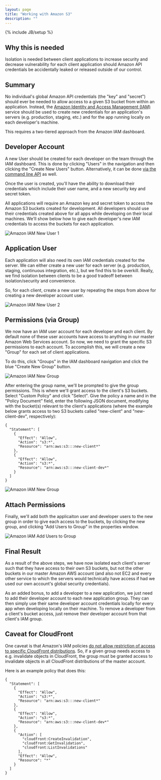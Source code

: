 ```yaml
---
layout: page
title: "Working with Amazon S3"
description: ""
---
```

{% include JB/setup %}

## Why this is needed

Isolation is needed between client applications to increase security and
decrease vulnerability for each client application should Amazon API
credentials be accidentally leaked or released outside of our control.

## Summary

No individual's global Amazon API credentials (the "key" and "secret")
should ever be needed to allow access to a given S3 bucket from within
an application. Instead, the [Amazon Identity and Access Management
(IAM)](http://aws.amazon.com/iam/) service should be used to create
new credentials for an application's servers (e.g. production, staging,
etc.) and for the app running locally on each developer's machine.

This requires a two-tiered approach from the Amazon IAM dashboard.

## Developer Account

A new User should be created for each developer on the team through the
IAM dashboard. This is done by clicking "Users" in the navigation and
then clicking the "Create New Users" button. Alternatively, it can be
done [via the command line
API](http://docs.aws.amazon.com/powershell/latest/userguide/pstools-iam-new-user-group.html) as well.

Once the user is created, you'll have the ability to download their
credentials which include their user name, and a new security key and
secret token.

All applications will require an Amazon key and secret token to access
the Amazon S3 buckets created for development. All developers should use
their credentials created above for all apps while developing on their
local machines. We'll show below how to give each developer's new IAM
credentials to access the buckets for each application.

![Amazon IAM New User 1](/assets/images/amazon-iam-screenshot-1-user.png)

## Application User

Each application will also need its own IAM credentials created for the
server. We can either create a new user for each server (e.g.
production, staging, continuous integration, etc.), but we find this to
be overkill. Really, we find isolation between clients to be a good
tradeoff between isolation/security and convenience.

So, for each client, create a new user by repeating the steps from above
for creating a new developer account user.

![Amazon IAM New User 2](/assets/images/amazon-iam-screenshot-2-user.png)

## Permissions (via Group)

We now have an IAM user account for each developer and each client. By
default none of these user accounts have access to anything in our
master Amazon Web Services account. So now, we need to grant the
specific S3 permissions to each account. To accomplish this, we will
create a new "Group" for each set of client applications.

To do this, click "Groups" in the IAM dashboard navigation and click the
blue "Create New Group" button. 

![Amazon IAM New Group](/assets/images/amazon-iam-screenshot-3-group.png)

After entering the group name, we'll be prompted to give the group
permissions. This is where we'll grant access to the client's S3
buckets. Select "Custom Policy" and click "Select". Give the policy a
name and in the "Policy Document" field, enter the following JSON
document, modifying with the bucket(s) relevant to the client's
applications (where the example below grants access to two S3 buckets
called "new-client" and "new-client-dev", respectively):

```
{
  "Statement": [
    {
      "Effect": "Allow",
      "Action": "s3:*",
      "Resource": "arn:aws:s3:::new-client*"
    },
    {
      "Effect": "Allow",
      "Action": "s3:*",
      "Resource": "arn:aws:s3:::new-client-dev*"
    }
  ]
}
```

![Amazon IAM New Group](/assets/images/amazon-iam-screenshot-4-group-permissions.png)

## Attach Permissions

Finally, we'll add both the applicaiton user and developer users to the
new group in order to give each access to the buckets, by clicking the
new group, and clicking "Add Users to Group" in the properties window.

![Amazon IAM Add Users to Group](/assets/images/amazon-iam-screenshot-5-group-users.png)

## Final Result

As a result of the above steps, we have now isolated each client's
server such that they have access to their own S3 buckets, but not the
other buckets in our master Amazon AWS account (and also not EC2 and
every other service to which the servers would technically have access
if had we used our own account's global security credentials).

As an added bonus, to add a developer to a new application, we just need
to add their developer account to each new application group. They can
then simply use their same developer account credentials locally for
every app when developing locally on their machine. To remove a
developer from a client's bucket access, just remove their developer
account from that client's IAM group.

## Caveat for CloudFront

One caveat is that Amazon's IAM policies [do not allow restriction of
access to specific CloudFront
distributions](http://docs.aws.amazon.com/AmazonCloudFront/latest/DeveloperGuide/UsingWithIAM.html#CloudFront_ARN_Format).
So, if a given group needs access to e.g. invalidate objects in CloudFront,
the group must be granted access to invalidate objects in all CloudFront
distributions of the master account.

Here is an example policy that does this:

```
{
  "Statement": [
    {
      "Effect": "Allow",
      "Action": "s3:*",
      "Resource": "arn:aws:s3:::new-client*"
    },
    {
      "Effect": "Allow",
      "Action": "s3:*",
      "Resource": "arn:aws:s3:::new-client-dev*"
    },
    {
      "Action": [
        "cloudfront:CreateInvalidation",
        "cloudfront:GetInvalidation",
        "cloudfront:ListInvalidations"
      ],
      "Effect": "Allow",
      "Resource": "*"
    }
  ]
}
```
